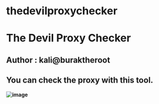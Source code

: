 # thedevilproxychecker


<h1><b> The Devil Proxy Checker </h1><b>
<h2><b>Author :</b> kali@buraktheroot </h2>
<h2> You can check the proxy with this tool. </h2>

![image](https://github.com/user-attachments/assets/037565fb-f311-4dde-a891-9aa4d070845e)

#



